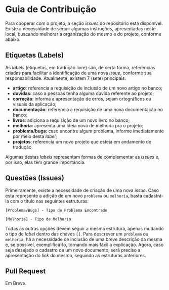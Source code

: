 # Guia de Contribuição

Para cooperar com o projeto, a seção _issues_ do repositório está disponível. Existe a necessidade de seguir algumas instruções, apresentadas neste local, buscando melhorar a organização do mesmo e do projeto, conforme abaixo.

## Etiquetas (Labels)

As _labels_ (etiquetas, em tradução livre) são, de certa forma, referências criadas para facilitar a identificação de uma nova _issue_, conforme sua responsabilidade. Atualmente, existem 7 (sete) principais:

- **artigo**: referencia a requisição de inclusão de um novo artigo no banco;
- **duvidas**: caso a pessoas tenha alguma duvida referente ao projeto;
- **correção**: informa a apresentação de erros, sejam ortográficos ou visuais da aplicação;
- **documentação**: referencia a requisição de uma nova documentação no banco;
- **livros**: adiciona a requisição de um novo livro no banco;
- **melhoria**: apresenta uma ideia nova de melhoria pra o projeto;
- **problema/bugs**: caso encontre algum problema, informe imediatamente por meio desta _label_;
- **projetos**: referencia um novo projeto que esteja em andamento de tradução.

Algumas destas _labels_ representam formas de complementar as _issues_ e, por isso, elas têm grande importância.

## Questões (Issues)

Primeiramente, existe a necessidade de criação de uma nova _issue_. Caso esta represente a adição de um novo `problema` ou `melhoria`, basta cadastrá-la com o título nas seguintes estruturas:

```
[Problema/Bugs] - Tipo de Problema Encontrado
```

```
[Melhoria] - Tipo de Melhoria
```

Todas as outras opções devem seguir a mesma estrutura, apenas mudando o tipo de _label_ dentro das chaves `[]`. Para descrever um `problema` ou `melhoria`, há a necessidade de inclusão de uma breve descrição da mesma e, se possível, exemplificá-lo, tornando mais fácil a explicação. Agora, caso seja desejado o cadastro de um novo documento, será preciso a apresentação do _link_ do mesmo, seguindo as estruturas anteriores.

## Pull Request

Em Breve.
